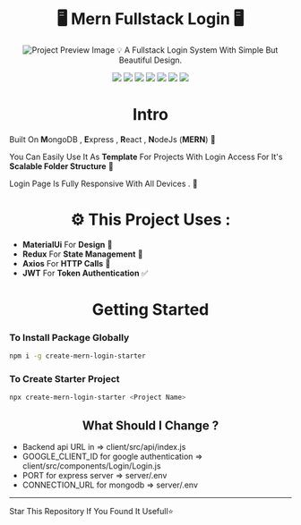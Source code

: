 

<h1 align="center"> 🖥️ Mern Fullstack Login 🖥️ </h1>

<p align="center">
<img alt="Project Preview Image" src="https://user-images.githubusercontent.com/50031911/140901990-062ed3ee-f6c7-4ea2-85f1-56b126151a24.jpg" />
💡 A Fullstack Login System With Simple But Beautiful Design.
<p align="center">
<img src="https://img.shields.io/badge/Node.js-339933?style=for-the-badge&logo=nodedotjs&logoColor=white"/>
<img src="https://img.shields.io/badge/Express.js-000000?style=for-the-badge&logo=express&logoColor=white"/>
<img src="https://img.shields.io/badge/React-20232A?style=for-the-badge&logo=react&logoColor=61DAFB"/>
<img src="https://img.shields.io/badge/Redux-593D88?style=for-the-badge&logo=redux&logoColor=white"/>
<img src="https://img.shields.io/badge/Material%20UI-007FFF?style=for-the-badge&logo=mui&logoColor=white"/>
<img src="https://img.shields.io/badge/MongoDB-4EA94B?style=for-the-badge&logo=mongodb&logoColor=white"/>
<img src="https://img.shields.io/badge/JWT-000000?style=for-the-badge&logo=JSON%20web%20tokens&logoColor=white"/>
 </p>

<h1 align="center">Intro</h1>

Built On **M**ongoDB , **E**xpress , **R**eact , **N**odeJs (**MERN**) 🍔

You Can Easily Use It As **Template** For Projects With Login Access For It's      **Scalable Folder Structure** 📁

Login Page Is Fully Responsive With All Devices . 📱

<h1 align="center">⚙️ This Project Uses :</h1> 

- **MaterialUi** For **Design** 🎨
- **Redux** For **State Management** 💾
- **Axios** For **HTTP Calls** 💬
- **JWT** For **Token Authentication** ✅


<h1 align="center">Getting Started</h1>

### To Install Package Globally
```sh
npm i -g create-mern-login-starter
```
### To Create Starter Project
```sh
npx create-mern-login-starter <Project Name>
```

<h2 align="center">What Should I Change ?</h2>

* Backend api URL in => client/src/api/index.js 
* GOOGLE_CLIENT_ID for google authentication => client/src/components/Login/Login.js
* PORT for express server => server/.env
* CONNECTION_URL for mongodb => server/.env

<hr>

Star This Repository If You Found It Usefull⭐
